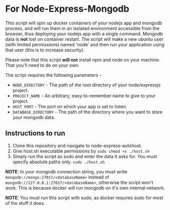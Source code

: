 # For Node-Express-Mongodb
This script will spin up docker containers of your nodejs app and mongodb process, and will run them in an isolated environment
accessible from the browser, thus deploying your nodejs app with a single command. Mongodb data is **not** lost on container restart.
The script will make a new ubuntu user (with limited permissions) named 'node' and then run your application using that user (this is to increase security).

Please note that this script **will not** install npm and node on your machine. That you'll need to do on your own.

The script requires the following parameters - 
* `NODE_DIRECTORY` - The path of the root directory of your node/expressjs project.
* `PROJECT_NAME` - An arbitrary, easy-to-remember name to give to your project.
* `HOST_PORT` - The port on which your app is set to listen.
* `DATABASE_DIRECTORY` - The path of the directory where you want to store your mongodb data.

## Instructions to run
1. Clone this repository and navigate to node-express-autohost.
2. Give host.sh executable permissions by `sudo chmod +x ./host.sh`
3. Simply run the script as sudo and enter the data it asks for. You must specify absolute paths only. `sudo ./host.sh`

**NOTE**: In your mongodb connection string, you must write `mongodb://mongo:27017/<databaseName>` instead of `mongodb://127.0.0.1:27017/<databaseName>`,
otherwise the script won't work. This is because docker will run mongodb on it's own internal network.

**NOTE**: You must run this script with sudo, as docker requires sudo for most of the stuff it does.
